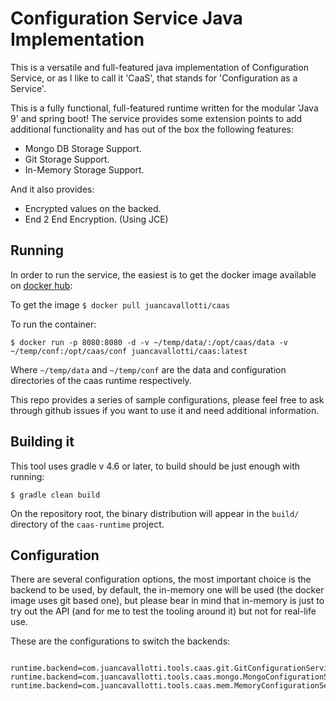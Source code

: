 # Configuration Service Java Implementation

This is a versatile and full-featured java implementation of Configuration Service, or as I like to call it 'CaaS', that stands for 'Configuration as a Service'.

This is a fully functional, full-featured runtime written for the modular 'Java 9' and spring boot! The service provides some extension points to add additional functionality and has out of the box the following features:

* Mongo DB Storage Support.
* Git Storage Support.
* In-Memory Storage Support.

And it also provides:

* Encrypted values on the backed.
* End 2 End Encryption. (Using JCE)

## Running

In order to run the service, the easiest is to get the docker image available on [docker hub](https://hub.docker.com/r/juancavallotti/caas/):

To get the image `$ docker pull juancavallotti/caas`

To run the container: 

```shell
$ docker run -p 8080:8080 -d -v ~/temp/data/:/opt/caas/data -v ~/temp/conf:/opt/caas/conf juancavallotti/caas:latest
```

Where `~/temp/data` and `~/temp/conf` are the data and configuration directories of the caas runtime respectively.

This repo provides a series of sample configurations, please feel free to ask through github issues if you want to use it and need additional information.

## Building it

This tool uses gradle v 4.6 or later, to build should be just enough with running:

```shell
$ gradle clean build
```

On the repository root, the binary distribution will appear in the `build/` directory of the `caas-runtime` project.

## Configuration

There are several configuration options, the most important choice is the backend to be used, by default, the in-memory one will be used (the docker image uses git based one), but please bear in mind that in-memory is just to try out the API (and for me to test the tooling around it) but not for real-life use.

These are the configurations to switch the backends:

```properties

runtime.backend=com.juancavallotti.tools.caas.git.GitConfigurationServiceBackend
runtime.backend=com.juancavallotti.tools.caas.mongo.MongoConfigurationServiceBackend
runtime.backend=com.juancavallotti.tools.caas.mem.MemoryConfigurationServiceBackend

```

